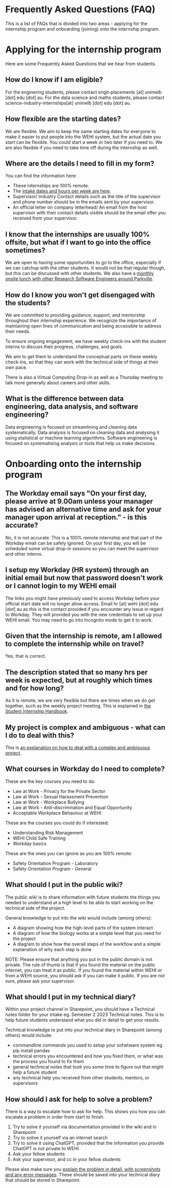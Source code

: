 # Frequently Asked Questions (FAQ)

This is a list of FAQs that is divided into two areas - applying for the internship program and onboarding (joining) onto the internship program.

# Applying for the internship program

Here are some Frequently Asked Questions that we hear from students.

## How do I know if I am eligible?

For the enginering students, please contact engit-placements [at] unimelb [dot] edu [dot] au. For the data science and maths students, please contact science-industry-internships[at] unimelb [dot] edu [dot] au.

## How flexible are the starting dates? 

We are flexible. We aim to keep the same starting dates for everyone to make it easier to put people into the WEHI system, but the actual date you start can be flexible. You could start a week or two later if you need to. We are also flexible if you need to take time off during the internship as well.

## Where are the details I need to fill in my form?

You can find the information here:
- These internships are 100% remote.
- The [intake dates and hours per week are here](intake_dates).
-  Supervisor/ Industry Contact details such as the title of the supervisor and phone number should be in the emails sent by your supervisor.
-  An official letter on company letterhead/ An email from the host supervisor with their contact details visible should be the email offer you received from your supervisor.

## I know that the internships are usually 100% offsite, but what if I want to go into the office sometimes?

We are open to having some opportunities to go to the office, especially if we can catchup with the other students. It would not be that regular though, but this can be discussed with other students. We also have a [monthly onsite lunch with other Research Software Engineers around Parkville]([url](https://www.eventbrite.co.nz/o/the-rse-association-of-australia-and-new-zealand-65201929823)).

## How do I know you won't get disengaged with the students?

We are committed to providing guidance, support, and mentorship throughout their internship experience. We recognize the importance of maintaining open lines of communication and being accessible to address their needs.

To ensure ongoing engagement, we have weekly check-ins with the student interns to discuss their progress, challenges, and goals.

We aim to get them to understand the conceptual parts on these weekly check-ins, so that they can work with the technical side of things at their own pace.

There is also a Virtual Computing Drop-in as well as a Thursday meeting to talk more generally about careers and other skills.

## What is the difference between data engineering, data analysis, and software engineering?

Data engineering is focused on streamlining and cleaning data systematically. Data analysis is focused on cleaning data and analysing it using statistical or machine learning algorithms. Software engineering is focused on systematising analysis or tools that help us make decisions.

# Onboarding onto the internship program


## The Workday email says "On your first day, please arrive at 9.00am unless your manager has advised an alternative time and ask for your manager upon arrival at reception." - is this accurate?

No, it is not accurate. This is a 100% remote internship and that part of the Workday email can be safely ignored. On your first day, you will be scheduled some virtual drop-in sessions so you can meet the supervisor and other interns. 

## I setup my Workday (HR system) through an initial email but now that password doesn't work or I cannot login to my WEHI email

The links you might have previously used to access Workday before your official start date will no longer allow access.  Email hr [at] wehi [dot] edu [dot] au as this is the contact provided if you encounter any issue in regard to Workday. They will provided you with the new credentials to set up your WEHI email. You may need to go into Incognito mode to get it to work.

## Given that the internship is remote, am I allowed to complete the internship while on travel?

Yes, that is correct.

## The description stated that so many hrs per week is expected, but at roughly which times and for how long?

As it is remote, we are very flexible but there are times when we do get together, such as the weekly project meeting. This is explained in [the Student Internship Handbook](https://figshare.com/articles/presentation/Research_Computing_Platform_Student_Internship_Handbook/21259467).

## My project is complex and ambiguous - what can I do to deal with this?

This is [an explanation on how to deal with a complex and ambiguous project](complex-projects).

## What courses in Workday do I need to complete?

These are the key courses you need to do:
- Law at Work - Privacy for the Private Sector
- Law at Work - Sexual Harassment Prevention
- Law at Work - Workplace Bullying
- Law at Work - Anti-discrimination and Equal Opportunity
- Acceptable Workplace Behaviour at WEHI

These are the courses you could do if interested:
- Understanding Risk Management
- WEHI Child Safe Training
- Workday basics

These are the ones you can ignore as you are 100% remote:
- Safety Orientation Program - Laboratory
- Safety Orientation Program - General

## What should I put in the public wiki?

The public wiki is to share information with future students the things you needed to understand at a high level to be able to start working on the technical side of the project.

General knowledge to put into the wiki would include (among others):
- A diagram showing how the high-level parts of the system interact
- A diagram of how the biology works at a simple level that you need for the project
- A diagram to show how the overall steps of the workflow and a simple explanation of why each step is done

NOTE: Please ensure that anything you put in the public domain is not private. The rule of thumb is that if you found the material on the public internet, you can treat it as public. If you found the material within WEHI or from a WEHI source, you should ask if you can make it public. If you are not sure, please ask your supervisor.

## What should I put in my technical diary?

Within your project channel in Sharepoint, you should have a Technical notes folder for your intake eg. Semester 2 2023 Technical notes. This is to help future students understand what you did in detail to get your results.

Technical knowledge to put into your technical diary in Sharepoint (among others) would include:
- commandline commands you used to setup your sofwtware system eg. pip install pandas
- technical errors you encountered and how you fixed them, or what was the process you found to fix them
- general technical notes that took you some time to figure out that might help a future student
- any technical help you received from other students, mentors, or supervisors 


## How should I ask for help to solve a problem?

There is a way to escalate how to ask for help. This shows you how you can escalate a problem in order from start to finish:

1. Try to solve it yourself via documentation provided in the wiki and in Sharepoint
2. Try to solive it yourself via an internet search
3. Try to solve it using ChatGPT, provided that the information you provide ChatGPT is not private to WEHI
4. Ask your fellow students
5. Ask your supervisor, and cc in your fellow students

Please also make sure you [explain the problem in detail, with screenshots and any error messages](https://www.themuse.com/advice/5-times-youll-need-to-ask-your-tech-team-for-help-and-how-to-do-it-right). These should be saved into your technical diary that should be stored in Sharepoint.
